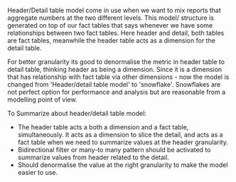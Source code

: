 Header/Detail table model come in use when we want to mix reports that aggregate numbers at the two different levels. This model/ structure is generated on top of our fact tables that says whenever we have some relationships between two fact tables. Here header and detail, both tables are fact tables, meanwhile the header table acts as a dimension for the detail table. 

For better granularity its good to denormalise the metric in header table to detail table, thinking header as being a dimension. Since it is a dimension that has relationship with fact table via other dimensions - now the model is changed from 'Header/detail table model' to 'snowflake'. Snowflakes are not perfect option for performance and analysis but are reasonable from a modelling point of view. 

To Summarize about header/detail table model:
+ The header table acts a both a dimension and a fact table, simultaneously. It acts as a dimension to slice the detail, and acts as a fact table when we need to summarize values at the header granularity.
+ Bidirectional filter or many-to many pattern should be activated to summarize values from header related to the detail.
+ Should denormalise the value at the right granularity to make the model easier to use. 


